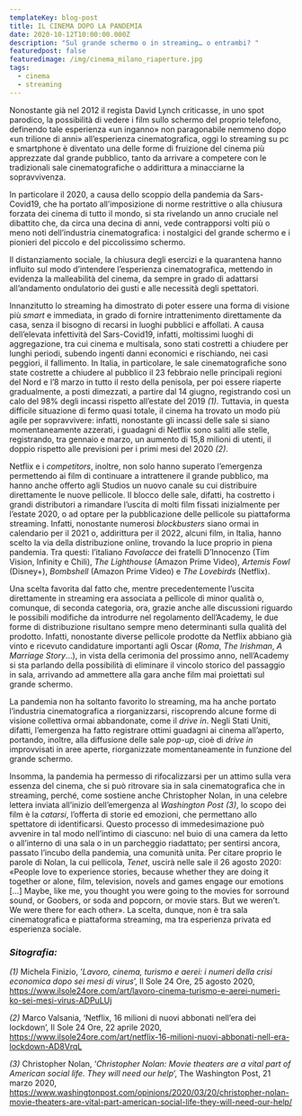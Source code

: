 ```yaml
---
templateKey: blog-post
title: IL CINEMA DOPO LA PANDEMIA
date: 2020-10-12T10:00:00.000Z
description: "Sul grande schermo o in streaming… o entrambi? "
featuredpost: false
featuredimage: /img/cinema_milano_riaperture.jpg
tags:
  - cinema
  - streaming
---
```

Nonostante già nel 2012 il regista David Lynch criticasse, in uno spot parodico, la possibilità di vedere i film sullo schermo del proprio telefono, definendo tale esperienza «un inganno» non paragonabile nemmeno dopo «un trilione di anni» all’esperienza cinematografica, oggi lo streaming su pc e smartphone è diventato una delle forme di fruizione del cinema più apprezzate dal grande pubblico, tanto da arrivare a competere con le tradizionali sale cinematografiche o addirittura a minacciarne la sopravvivenza.

In particolare il 2020, a causa dello scoppio della pandemia da Sars-Covid19, che ha portato all’imposizione di norme restrittive o alla chiusura forzata dei cinema di tutto il mondo, si sta rivelando un anno cruciale nel dibattito che, da circa una decina di anni, vede contrapporsi volti più o meno noti dell’industria cinematografica: i nostalgici del grande schermo e i pionieri del piccolo e del piccolissimo schermo.

Il distanziamento sociale, la chiusura degli esercizi e la quarantena hanno influito sul modo d’intendere l’esperienza cinematografica, mettendo in evidenza la malleabilità del cinema, da sempre in grado di adattarsi all’andamento ondulatorio dei gusti e alle necessità degli spettatori.

Innanzitutto lo streaming ha dimostrato di poter essere una forma di visione più *smart* e immediata, in grado di fornire intrattenimento direttamente da casa, senza il bisogno di recarsi in luoghi pubblici e affollati. A causa dell’elevata infettività del Sars-Covid19, infatti, moltissimi luoghi di aggregazione, tra cui cinema e multisala, sono stati costretti a chiudere per lunghi periodi, subendo ingenti danni economici e rischiando, nei casi peggiori, il fallimento. In Italia, in particolare, le sale cinematografiche sono state costrette a chiudere al pubblico il 23 febbraio nelle principali regioni del Nord e l’8 marzo in tutto il resto della penisola, per poi essere riaperte gradualmente, a posti dimezzati, a partire dal 14 giugno, registrando così un calo del 98% degli incassi rispetto all’estate del 2019[](#_ftn1) *(1)*. Tuttavia, in questa difficile situazione di fermo quasi totale, il cinema ha trovato un modo più agile per sopravvivere: infatti, nonostante gli incassi delle sale si siano momentaneamente azzerati, i guadagni di Netflix sono saliti alle stelle, registrando, tra gennaio e marzo, un aumento di 15,8 milioni di utenti, il doppio rispetto alle previsioni per i primi mesi del 2020[](#_ftn2) *(2)*.

Netflix e i *competitors*, inoltre, non solo hanno superato l’emergenza permettendo ai film di continuare a intrattenere il grande pubblico, ma hanno anche offerto agli Studios un nuovo canale su cui distribuire direttamente le nuove pellicole. Il blocco delle sale, difatti, ha costretto i grandi distributori a rimandare l’uscita di molti film fissati inizialmente per l’estate 2020, o ad optare per la pubblicazione delle pellicole su piattaforma streaming. Infatti, nonostante numerosi *blockbusters* siano ormai in calendario per il 2021 o, addirittura per il 2022, alcuni film, in Italia, hanno scelto la via della distribuzione online, trovando la luce proprio in piena pandemia. Tra questi: l’italiano *Favolacce* dei fratelli D’Innocenzo (Tim Vision, Infinity e Chili), *The Lighthouse* (Amazon Prime Video), *Artemis Fowl* (Disney+), *Bombshell* (Amazon Prime Video) e *The Lovebirds* (Netflix).

Una scelta favorita dal fatto che, mentre precedentemente l’uscita direttamente in streaming era associata a pellicole di minor qualità o, comunque, di seconda categoria, ora, grazie anche alle discussioni riguardo le possibili modifiche da introdurre nel regolamento dell’Academy, le due forme di distribuzione risultano sempre meno determinanti sulla qualità del prodotto. Infatti, nonostante diverse pellicole prodotte da Netflix abbiano già vinto e ricevuto candidature importanti agli Oscar (*Roma*, *The Irishman*, *A Marriage Story*…), in vista della cerimonia del prossimo anno, nell’Academy si sta parlando della possibilità di eliminare il vincolo storico del passaggio in sala, arrivando ad ammettere alla gara anche film mai proiettati sul grande schermo.

La pandemia non ha soltanto favorito lo streaming, ma ha anche portato l’industria cinematografica a riorganizzarsi, riscoprendo alcune forme di visione collettiva ormai abbandonate, come il *drive in*. Negli Stati Uniti, difatti, l’emergenza ha fatto registrare ottimi guadagni ai cinema all’aperto, portando, inoltre, alla diffusione delle sale *pop-up*, cioè di *drive in* improvvisati in aree aperte, riorganizzate momentaneamente in funzione del grande schermo.

Insomma, la pandemia ha permesso di rifocalizzarsi per un attimo sulla vera essenza del cinema, che si può ritrovare sia in sala cinematografica che in streaming, perché, come sostiene anche Christopher Nolan, in una celebre lettera inviata all’inizio dell’emergenza al *Washington Post[](#_ftn1) (3)*, lo scopo dei film è la *catarsi*, l’offerta di storie ed emozioni, che permettano allo spettatore di identificarsi. Questo processo di immedesimazione può avvenire in tal modo nell’intimo di ciascuno: nel buio di una camera da letto o all’interno di una sala o in un parcheggio riadattato; per sentirsi ancora, passato l’incubo della pandemia, una comunità unita. Per citare proprio le parole di Nolan, la cui pellicola, *Tenet*, uscirà nelle sale il 26 agosto 2020: «People love to experience stories, because whether they are doing it together or alone, film, television, novels and games engage our emotions \[…] Maybe, like me, you thought you were going to the movies for sorround sound, or Goobers, or soda and popcorn, or movie stars. But we weren’t. We were there for each other». La scelta, dunque, non è tra sala cinematografica e piattaforma streaming, ma tra esperienza privata ed esperienza sociale.



### *Sitografia:*

*(1)* Michela Finizio, ‘*Lavoro, cinema, turismo e aerei: i numeri della crisi economica dopo sei mesi di virus*’, Il Sole 24 Ore, 25 agosto 2020, <https://www.ilsole24ore.com/art/lavoro-cinema-turismo-e-aerei-numeri-ko-sei-mesi-virus-ADPuLUj>

*(2)* Marco Valsania, ‘Netflix, 16 milioni di nuovi abbonati nell’era dei lockdown’, Il Sole 24 Ore, 22 aprile 2020, <https://www.ilsole24ore.com/art/netflix-16-milioni-nuovi-abbonati-nell-era-lockdown-AD8VrqL>

*(3)* Christopher Nolan, ‘*Christopher Nolan: Movie theaters are a vital part of American social life. They will need our help*’, The Washington Post, 21 marzo 2020, <https://www.washingtonpost.com/opinions/2020/03/20/christopher-nolan-movie-theaters-are-vital-part-american-social-life-they-will-need-our-help/>